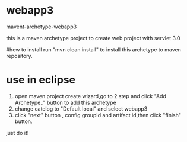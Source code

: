 # webapp3
mavent-archetype-webapp3

this is a maven archetype project to create web project with servlet 3.0

#how to install
run "mvn clean install" to install this archetype to maven repository.

# use in eclipse
1. open maven project create wizard,go to 2 step and click "Add Archetype.." button to add this archetype
2. change catelog to "Default local" and select webapp3
3. click "next" button , config groupId and artifact id,then click "finish" button.

just do it!

